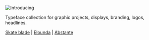 
![Introducing](https://github.com/silverblurtype/silverblurtype/assets/163983174/abf0e1a5-d165-4e39-905c-e22016bf969a)

Typeface collection for graphic projects, displays, branding, logos, headlines.

[Skate blade](https://github.com/silverblurtype/skateblade) | [Elounda](https://github.com/silverblurtype/elounda) | [Abstante](https://github.com/silverblurtype/abstante)



<!--
**silverblurtype/silverblurtype** is a ✨ _special_ ✨ repository because its `README.md` (this file) appears on your GitHub profile.

Here are some ideas to get you started:

- 🔭 I’m currently working on ...
- 🌱 I’m currently learning ...
- 👯 I’m looking to collaborate on ...
- 🤔 I’m looking for help with ...
- 💬 Ask me about ...
- 📫 How to reach me: ...
- 😄 Pronouns: ...
- ⚡ Fun fact: ...
-->
